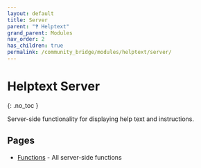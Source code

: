 ```yaml
---
layout: default
title: Server
parent: "❓ Helptext"
grand_parent: Modules
nav_order: 2
has_children: true
permalink: /community_bridge/modules/helptext/server/
---
```


# Helptext Server
{: .no_toc }

Server-side functionality for displaying help text and instructions.

## Pages

- [Functions](server/functions.md) - All server-side functions
